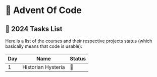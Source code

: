 # 🎄 Advent Of Code

## 📁 2024 Tasks List

Here is a list of the courses and their respective projects status (which basically means that code is usable):

| Day | Name                                | Status |
| --- | ----------------------------------- | ------ |
| 1   | Historian Hysteria                  | 🔄     |
